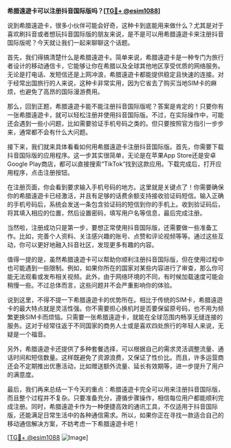 **希腊遠遊卡可以注册抖音国际版吗？[[TG💪+ @esim1088](https://t.me/s/esim1088)]**

说到希腊遠遊卡，很多小伙伴可能会好奇，这种卡到底能用来做什么？尤其是对于喜欢刷抖音或者想玩抖音国际版的朋友来说，是不是可以用希腊遠遊卡来注册抖音国际版呢？今天就让我们一起来聊聊这个话题。

首先，我们得搞清楚什么是希腊遠遊卡。简单来说，希腊遠遊卡是一种专门为旅行者设计的移动通信卡，它能够让你在希腊以及全球其他地区享受优质的网络服务。无论是打电话、发短信还是上网冲浪，希腊遠遊卡都能提供稳定且快速的连接。对于经常出国旅行的人来说，这种卡非常实用，因为它省去了购买当地SIM卡的麻烦，也避免了高昂的国际漫游费用。

那么，回到正题，希腊遠遊卡能不能注册抖音国际版呢？答案是肯定的！只要你有一张希腊遠遊卡，就可以轻松注册并使用抖音国际版。不过，在实际操作中，可能还会遇到一些小问题，比如需要验证手机号码之类的。但只要按照官方指引一步步来，通常都不会有什么大问题。

接下来，我们就来具体看看如何用希腊遠遊卡注册抖音国际版。首先，你需要下载抖音国际版的应用程序。这一步其实很简单，无论是在苹果App Store还是安卓Google Play商店，都可以直接搜索“TikTok”找到这款应用。下载完成后，打开应用程序，点击注册按钮。

在注册页面，你会看到要求输入手机号码的地方。这里就是关键点了！你需要确保你的希腊遠遊卡已经激活，并且有足够的话费余额支持接收验证码短信。输入正确的手机号码后，系统会发送一条包含验证码的短信到你的手机上。收到验证码后，将其填入相应的位置，然后设置密码，填写用户名等信息，最后完成注册。

当然啦，注册成功只是第一步，要想正常使用抖音国际版，还需要做一些准备工作。比如，完善个人资料、关注感兴趣的账号、点赞和评论视频等等。通过这些互动，你可以更好地融入抖音社区，发现更多有趣的内容。

值得一提的是，虽然希腊遠遊卡可以帮助你顺利注册抖音国际版，但在使用过程中也可能遇到一些限制。例如，如果你所在的国家对某些内容进行了审查，那么你可能无法观看或发布相关视频。此外，由于网络环境的不同，有时候加载速度可能会稍慢一些。不过总体而言，这些问题并不会严重影响你的体验。

说到这里，不得不提一下希腊遠遊卡的优势所在。相比于传统的SIM卡，希腊遠遊卡的最大特点就是灵活性强。你不需要担心换机时是否要保留原号码，也不用为频繁更换SIM卡而烦恼。只需要一张希腊遠遊卡，就能在全球范围内畅享无缝连接的服务。这对于经常往返于不同国家的商务人士或是喜欢四处旅行的年轻人来说，无疑是一个福音。

另外，希腊遠遊卡还提供了多种套餐选择，可以根据自己的需求灵活调整流量、通话时间和短信数量。这样既避免了资源浪费，又保证了性价比。而且，许多运营商还会不定期推出优惠活动，比如赠送额外流量、延长有效期等，进一步提升了用户的满意度。

最后，我们再来总结一下今天的重点：希腊遠遊卡完全可以用来注册抖音国际版，而且整个过程并不复杂。只要准备充分，遵循步骤操作，相信每位用户都能顺利完成注册。同时，希腊遠遊卡作为一种便捷高效的通讯工具，不仅适用于抖音国际版，还能满足日常生活中的各种通信需求。所以，如果你正在寻找一款适合自己的移动通信解决方案，不妨考虑一下希腊遠遊卡吧！

[[TG💪+ @esim1088](https://t.me/s/esim1088) ![Image](https://i.postimg.cc/4NQfJmqS/Snipaste-2025-05-13-00-14-12.png)]